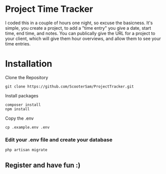 # Project Time Tracker
I coded this in a couple of hours one night, so excuse the basicness.
It's simple, you create a project, to add a "time entry" you give a date, start time, end time, and notes.
You can publically give the URL for a project to your client, which will give them hour overviews, and allow them to see your time entries.

# Installation

Clone the Repository
```
git clone https://github.com/ScooterSam/ProjectTracker.git
```

Install packages
```
composer install
npm install
```

Copy the .env

```
cp .example.env .env
```

### Edit your .env file and create your database

```
php artisan migrate
```

## Register and have fun :)